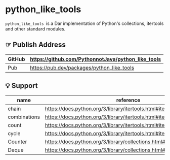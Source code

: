 # python_like_tools

`python_like_tools `is a Dar implementation of Python's collections, itertools and other standard modules.

## ☞ Publish Address

| GitHub | https://github.com/PythonnotJava/python_like_tools |
|--------|----------------------------------------------------|
| Pub    | https://pub.dev/packages/python_like_tools         |
 

## 💡 Support

| name         | reference                                                               |
|--------------|-------------------------------------------------------------------------|
| chain        | https://docs.python.org/3/library/itertools.html#itertools.chain        |
| combinations | https://docs.python.org/3/library/itertools.html#itertools.combinations |
| count        | https://docs.python.org/3/library/itertools.html#itertools.count        |
| cycle        | https://docs.python.org/3/library/itertools.html#itertools.cycle        |
| Counter      | https://docs.python.org/3/library/collections.html#collections.Counter  |
| Deque        | https://docs.python.org/3/library/collections.html#collections.deque    |



